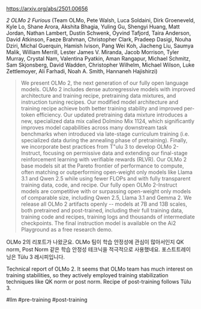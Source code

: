 https://arxiv.org/abs/2501.00656

*2 OLMo 2 Furious* (Team OLMo, Pete Walsh, Luca Soldaini, Dirk Groeneveld, Kyle Lo, Shane Arora, Akshita Bhagia, Yuling Gu, Shengyi Huang, Matt Jordan, Nathan Lambert, Dustin Schwenk, Oyvind Tafjord, Taira Anderson, David Atkinson, Faeze Brahman, Christopher Clark, Pradeep Dasigi, Nouha Dziri, Michal Guerquin, Hamish Ivison, Pang Wei Koh, Jiacheng Liu, Saumya Malik, William Merrill, Lester James V. Miranda, Jacob Morrison, Tyler Murray, Crystal Nam, Valentina Pyatkin, Aman Rangapur, Michael Schmitz, Sam Skjonsberg, David Wadden, Christopher Wilhelm, Michael Wilson, Luke Zettlemoyer, Ali Farhadi, Noah A. Smith, Hannaneh Hajishirzi)

> We present OLMo 2, the next generation of our fully open language models. OLMo 2 includes dense autoregressive models with improved architecture and training recipe, pretraining data mixtures, and instruction tuning recipes. Our modified model architecture and training recipe achieve both better training stability and improved per-token efficiency. Our updated pretraining data mixture introduces a new, specialized data mix called Dolmino Mix 1124, which significantly improves model capabilities across many downstream task benchmarks when introduced via late-stage curriculum training (i.e. specialized data during the annealing phase of pretraining). Finally, we incorporate best practices from T\"ulu 3 to develop OLMo 2-Instruct, focusing on permissive data and extending our final-stage reinforcement learning with verifiable rewards (RLVR). Our OLMo 2 base models sit at the Pareto frontier of performance to compute, often matching or outperforming open-weight only models like Llama 3.1 and Qwen 2.5 while using fewer FLOPs and with fully transparent training data, code, and recipe. Our fully open OLMo 2-Instruct models are competitive with or surpassing open-weight only models of comparable size, including Qwen 2.5, Llama 3.1 and Gemma 2. We release all OLMo 2 artifacts openly -- models at 7B and 13B scales, both pretrained and post-trained, including their full training data, training code and recipes, training logs and thousands of intermediate checkpoints. The final instruction model is available on the Ai2 Playground as a free research demo.

OLMo 2의 리포트가 나왔군요. OLMo 팀이 학습 안정성에 관심이 많아서인지 QK norm, Post Norm 같은 학습 안정성 테크닉을 적극적으로 사용했네요. 포스트트레이닝은 Tülu 3 레시피입니다.

<english>
Technical report of OLMo 2. It seems that OLMo team has much interest on training stabilities, so they actively employed training stabilization techniques like QK norm or post norm. Recipe of post-training follows Tülu 3.
</english>

#llm #pre-training #post-training 